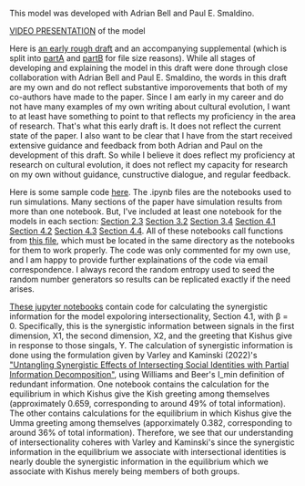This model was developed with Adrian Bell and Paul E. Smaldino.

[VIDEO PRESENTATION](https://youtu.be/-EW3WCASpi0?si=MDWXLzUXntZo7LeJ) of the model

Here is [an early rough draft](https://github.com/nathanlgabriel/social_identity_signaling/blob/main/gid03_d066_sfo06_complex_revision_05_sfo206.pdf) and an accompanying supplemental (which is split into [partA](https://github.com/nathanlgabriel/social_identity_signaling/blob/main/supplemental_partA_11-13-2024.pdf) and [partB](https://github.com/nathanlgabriel/social_identity_signaling/blob/main/supplemental_partB_11-13-2024.pdf) for file size reasons). While all stages of developing and explaining the model in this draft were done through close collaboration with Adrian Bell and Paul E. Smaldino, the words in this draft are my own and do not reflect substantive imporovements that both of my co-authors have made to the paper. Since I am early in my career and do not have many examples of my own writing about cultural evolution, I want to at least have something to point to that reflects my proficiency in the area of research. That's what this early draft is. It does not reflect the current state of the paper. I also want to be clear that I have from the start received extensive guidance and feedback from both Adrian and Paul on the development of this draft. So while I believe it does reflect my proficiency at research on cultural evolution, it does not reflect my capacity for research on my own without guidance, cunstructive dialogue, and regular feedback.



Here is some sample code [here](https://github.com/nathanlgabriel/social_identity_signaling/tree/main/code). The .ipynb files are the notebooks used to run simulations. Many sections of the paper have simulation results from more than one notebook. But, I've included at least one notebook for the models in each section: [Section 2.3](https://github.com/nathanlgabriel/social_identity_signaling/blob/main/code/genBS_v0055k_assort_FLIP7_repNOexec_sm_sweep_Merced_top212-Copy3.ipynb) [Section 3.2](https://github.com/nathanlgabriel/social_identity_signaling/blob/main/code/genBS_v0055k_assort_FLIP7_repNOexec_sm_sweep_Merced_top212signals.ipynb) [Section 3.4](https://github.com/nathanlgabriel/social_identity_signaling/blob/main/code/genBS_v0055k_assort_FLIP7_repEXEC_sm_sweep_SF_top213signals-Copy1.ipynb) [Section 4.1](https://github.com/nathanlgabriel/social_identity_signaling/blob/main/code/genBS_v0055k_assort_FLIP7_repEXEC_sm_sweep_Merced_top_intersec.ipynb) [Section 4.2](https://github.com/nathanlgabriel/social_identity_signaling/blob/main/code/genBS_v0055k_assort_FLIP7_repEXEC_sm_sweep_Merced_topA-Copy4.ipynb) [Section 4.3](https://github.com/nathanlgabriel/social_identity_signaling/blob/main/code/genBS_v0055k_assort_FLIP7_repexec_SMARTmutate_top_23D-Copy7.ipynb) [Section 4.4](https://github.com/nathanlgabriel/social_identity_signaling/blob/main/code/genBS_v0055k_assort_FLIP7_repEXEC_sm_sweep_Merced_topC-Copy4.ipynb). All of these notebooks call functions from [this file](https://github.com/nathanlgabriel/social_identity_signaling/blob/main/code/FNs_genBachStravinsky_v0055k_assort_FLIP7_rep_execNULLsig_SMARTmutation.py), which must be located in the same directory as the notebooks for them to work properly. The code was only commented for my own use, and I am happy to provide further explainations of the code via email correspondence. I always record the random entropy used to seed the random number generators so results can be replicated exactly if the need arises.



[These jupyter notebooks](https://github.com/nathanlgabriel/social_identity_signaling/tree/main/code/partial_information_decomposition) contain code for calculating the synergistic information for the model expoloring intersectionality, Section 4.1, with β = 0. Specifically, this is the synergistic information between signals in the first dimension, X1, the second dimension, X2,  and the greeting that Kishus give in response to those singals, Y. The calculation of synergistic information is done using the formulation given by Varley and Kaminski (2022)'s ["Untangling Synergistic Effects of Intersecting Social Identities with Partial Information Decomposition"](https://doi.org/10.3390/e24101387), using Williams and Beer's I_min definition of redundant information. One notebook contains the calculation for the equilibrium in which Kishus give the Kish greeting among themselves (approximately 0.659, corresponding to around 49% of total information). The other contains calculations for the equilibrium in which Kishus give the Umma greeting among themselves (apporximately 0.382, corresponding to around 36% of total information). Therefore, we see that our understanding of intersectionality coheres with Varley and Kaminski's since the synergistic information in the equilibrium we associate with intersectional identities is nearly double the synergistic information in the equilibrium which we associate with Kishus merely being members of both groups.
